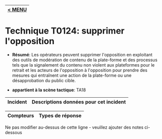 |[< MENU](../../README.md)|
|---|
# Technique T0124: supprimer l'opposition

* **Résumé**: Les opérateurs peuvent supprimer l'opposition en exploitant des outils de modération de contenu de la plate-forme et des processus tels que la signalement du contenu non violent aux plateformes pour le retrait et les acteurs de l'opposition à l'opposition pour prendre des mesures qui entraînent une action de la plate-forme ou une désapprobation du public cible.

* **appartient à la scène tactique**: TA18


|Incident |Descriptions données pour cet incident |
|-------- |-------------------- |



|Compteurs |Types de réponse |
|-------- |-------------- |


Ne pas modifier au-dessus de cette ligne - veuillez ajouter des notes ci-dessous